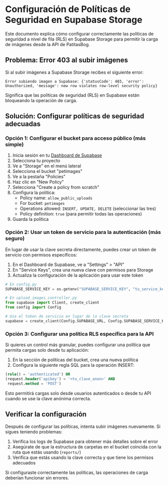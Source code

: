 # Configuración de Políticas de Seguridad en Supabase Storage

Este documento explica cómo configurar correctamente las políticas de seguridad
a nivel de fila (RLS) en Supabase Storage para permitir la carga de imágenes
desde la API de PatitasBog.

## Problema: Error 403 al subir imágenes

Si al subir imágenes a Supabase Storage recibes el siguiente error:

```
Error subiendo imagen a Supabase: {'statusCode': 403, 'error': Unauthorized, 'message': new row violates row-level security policy}
```

Significa que las políticas de seguridad (RLS) en Supabase están bloqueando la
operación de carga.

## Solución: Configurar políticas de seguridad adecuadas

### Opción 1: Configurar el bucket para acceso público (más simple)

1. Inicia sesión en tu [Dashboard de Supabase](https://app.supabase.com)
2. Selecciona tu proyecto
3. Ve a "Storage" en el menú lateral
4. Selecciona el bucket "petimages"
5. Ve a la pestaña "Policies"
6. Haz clic en "New Policy"
7. Selecciona "Create a policy from scratch"
8. Configura la política:
   - Policy name: `allow_public_uploads`
   - For bucket: `petimages`
   - Operations allowed: `INSERT, UPDATE, DELETE` (seleccionar las tres)
   - Policy definition: `true` (para permitir todas las operaciones)
9. Guarda la política

### Opción 2: Usar un token de servicio para la autenticación (más seguro)

En lugar de usar la clave secreta directamente, puedes crear un token de
servicio con permisos específicos:

1. En el Dashboard de Supabase, ve a "Settings" > "API"
2. En "Service Keys", crea una nueva clave con permisos para Storage
3. Actualiza la configuración de la aplicación para usar este token

```python
# En config.py
SUPABASE_SERVICE_KEY = os.getenv("SUPABASE_SERVICE_KEY", "tu_service_key")
```

```python
# En upload_images_controller.py
from supabase import Client, create_client
from config import Config

# Usa el token de servicio en lugar de la clave secreta
supabase = create_client(Config.SUPABASE_URL, Config.SUPABASE_SERVICE_KEY)
```

### Opción 3: Configurar una política RLS específica para la API

Si quieres un control más granular, puedes configurar una política que permita
cargas solo desde tu aplicación:

1. En la sección de políticas del bucket, crea una nueva política
2. Configura la siguiente regla SQL para la operación INSERT:

```sql
(role() = 'authenticated') OR
(request.header('apikey') = '<tu_clave_anon>' AND
 request.method = 'POST')
```

Esto permitirá cargas solo desde usuarios autenticados o desde tu API cuando se
use la clave anónima correcta.

## Verificar la configuración

Después de configurar las políticas, intenta subir imágenes nuevamente. Si
sigues teniendo problemas:

1. Verifica los logs de Supabase para obtener más detalles sobre el error
2. Asegúrate de que la estructura de carpetas en el bucket coincida con la ruta
   que estás usando (`reports/`)
3. Verifica que estás usando la clave correcta y que tiene los permisos
   adecuados

Si configuraste correctamente las políticas, las operaciones de carga deberían
funcionar sin errores.
